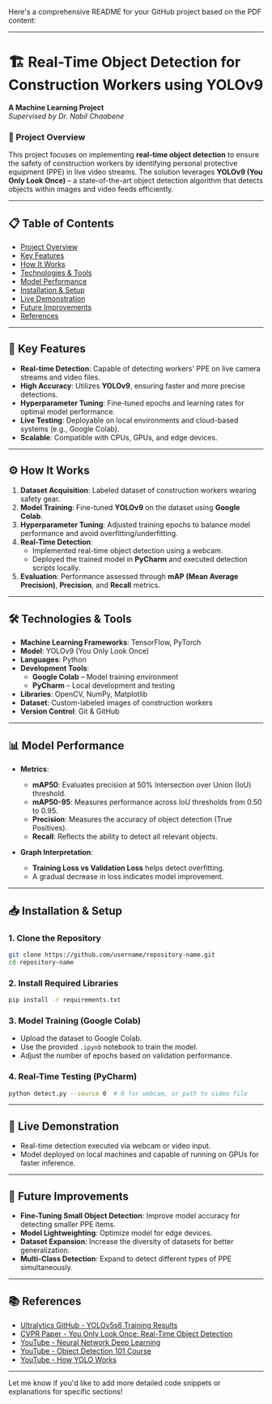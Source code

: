 Here's a comprehensive README for your GitHub project based on the PDF content:

---

# 🏗️ Real-Time Object Detection for Construction Workers using YOLOv9  
**A Machine Learning Project**  
*Supervised by Dr. Nabil Chaabene*  

### 📌 Project Overview  
This project focuses on implementing **real-time object detection** to ensure the safety of construction workers by identifying personal protective equipment (PPE) in live video streams. The solution leverages **YOLOv9 (You Only Look Once)** – a state-of-the-art object detection algorithm that detects objects within images and video feeds efficiently.

---

## 📋 Table of Contents  
- [Project Overview](#-project-overview)  
- [Key Features](#-key-features)  
- [How It Works](#-how-it-works)  
- [Technologies & Tools](#-technologies--tools)  
- [Model Performance](#-model-performance)  
- [Installation & Setup](#-installation--setup)  
- [Live Demonstration](#-live-demonstration)  
- [Future Improvements](#-future-improvements)  
- [References](#-references)  

---

## 🚀 Key Features  
- **Real-time Detection**: Capable of detecting workers' PPE on live camera streams and video files.  
- **High Accuracy**: Utilizes **YOLOv9**, ensuring faster and more precise detections.  
- **Hyperparameter Tuning**: Fine-tuned epochs and learning rates for optimal model performance.  
- **Live Testing**: Deployable on local environments and cloud-based systems (e.g., Google Colab).  
- **Scalable**: Compatible with CPUs, GPUs, and edge devices.  

---

## ⚙️ How It Works  
1. **Dataset Acquisition**: Labeled dataset of construction workers wearing safety gear.  
2. **Model Training**: Fine-tuned **YOLOv9** on the dataset using **Google Colab**.  
3. **Hyperparameter Tuning**: Adjusted training epochs to balance model performance and avoid overfitting/underfitting.  
4. **Real-Time Detection**:  
   - Implemented real-time object detection using a webcam.  
   - Deployed the trained model in **PyCharm** and executed detection scripts locally.  
5. **Evaluation**: Performance assessed through **mAP (Mean Average Precision)**, **Precision**, and **Recall** metrics.  

---

## 🛠️ Technologies & Tools  
- **Machine Learning Frameworks**: TensorFlow, PyTorch  
- **Model**: YOLOv9 (You Only Look Once)  
- **Languages**: Python  
- **Development Tools**:  
   - **Google Colab** – Model training environment  
   - **PyCharm** – Local development and testing  
- **Libraries**: OpenCV, NumPy, Matplotlib  
- **Dataset**: Custom-labeled images of construction workers  
- **Version Control**: Git & GitHub  

---

## 📊 Model Performance  
- **Metrics**:  
   - **mAP50**: Evaluates precision at 50% Intersection over Union (IoU) threshold.  
   - **mAP50-95**: Measures performance across IoU thresholds from 0.50 to 0.95.  
   - **Precision**: Measures the accuracy of object detection (True Positives).  
   - **Recall**: Reflects the ability to detect all relevant objects.  

- **Graph Interpretation**:  
   - **Training Loss vs Validation Loss** helps detect overfitting.  
   - A gradual decrease in loss indicates model improvement.  

---

## 📥 Installation & Setup  
### 1. Clone the Repository  
```bash
git clone https://github.com/username/repository-name.git
cd repository-name
```  

### 2. Install Required Libraries  
```bash
pip install -r requirements.txt
```  

### 3. Model Training (Google Colab)  
- Upload the dataset to Google Colab.  
- Use the provided `.ipynb` notebook to train the model.  
- Adjust the number of epochs based on validation performance.  

### 4. Real-Time Testing (PyCharm)  
```bash
python detect.py --source 0  # 0 for webcam, or path to video file
```  

---

## 🎥 Live Demonstration  
- Real-time detection executed via webcam or video input.  
- Model deployed on local machines and capable of running on GPUs for faster inference.  

---

## 🔧 Future Improvements  
- **Fine-Tuning Small Object Detection**: Improve model accuracy for detecting smaller PPE items.  
- **Model Lightweighting**: Optimize model for edge devices.  
- **Dataset Expansion**: Increase the diversity of datasets for better generalization.  
- **Multi-Class Detection**: Expand to detect different types of PPE simultaneously.  

---

## 📚 References  
- [Ultralytics GitHub - YOLOv5s6 Training Results](https://github.com/ultralytics/yolov5/issues/8185)  
- [CVPR Paper - You Only Look Once: Real-Time Object Detection](https://www.cv-foundation.org/openaccess/content_cvpr_2016/papers/Redmon_You_Only_Look_CVPR_2016_paper.pdf)  
- [YouTube - Neural Network Deep Learning](https://www.youtube.com/watch?v=aircAruvnKk)  
- [YouTube - Object Detection 101 Course](https://www.youtube.com/watch?v=WgPbbWmnXJ8)  
- [YouTube - How YOLO Works](https://www.youtube.com/watch?v=svn9-xV7wjk)  

---

Let me know if you'd like to add more detailed code snippets or explanations for specific sections!
